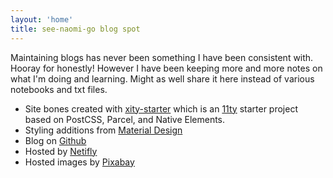 ```yaml
---
layout: 'home'
title: see-naomi-go blog spot
---
```


Maintaining blogs has never been something I have been consistent with. Hooray for honestly! However I have been keeping more and more notes on what I'm doing and learning. Might as well share it here instead of various notebooks and txt files.


* Site bones created with [xity-starter](https://github.com/equinusocio/xity-starter) which is an [11ty](https://www.11ty.dev/) starter project based on PostCSS, Parcel, and Native Elements.
* Styling additions from [Material Design](https://getmdl.io/started/index.html)
* Blog on [Github](https://github.com/seenaomi/see-naomi-go)
* Hosted by [Netifly](https://www.netlify.com/)
* Hosted images by [Pixabay](https://pixabay.com/)